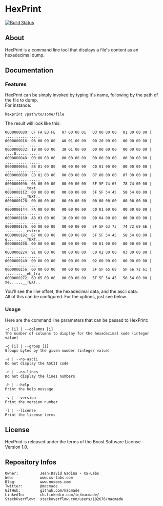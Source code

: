 HexPrint
========

[![Build Status](https://img.shields.io/travis/macmade/HexPrint.svg?branch=master&style=flat)](https://travis-ci.org/macmade/HexPrint)

About
-----

HexPrint is a command line tool that displays a file's content as an hexadecimal dump.

Documentation
-------------

### Features

HexPrint can be simply invoked by typing it's name, following by the path of the file to dump.  
For instance:

    hexprint /path/to/some/file

The result will look like this:

    0000000000: CF FA ED FE   07 00 00 01   03 00 00 00   01 00 00 00 | ................
    0000000016: 03 00 00 00   A0 01 00 00   00 20 00 00   00 00 00 00 | ......... ......
    0000000032: 19 00 00 00   38 01 00 00   00 00 00 00   00 00 00 00 | ....8...........
    0000000048: 00 00 00 00   00 00 00 00   00 00 00 00   00 00 00 00 | ................
    0000000064: E8 01 00 00   00 00 00 00   C0 01 00 00   00 00 00 00 | ................
    0000000080: E8 01 00 00   00 00 00 00   07 00 00 00   07 00 00 00 | ................
    0000000096: 03 00 00 00   00 00 00 00   5F 5F 74 65   78 74 00 00 | ........__text..
    0000000112: 00 00 00 00   00 00 00 00   5F 5F 54 45   58 54 00 00 | ........__TEXT..
    0000000128: 00 00 00 00   00 00 00 00   00 00 00 00   00 00 00 00 | ................
    0000000144: FA 00 00 00   00 00 00 00   C0 01 00 00   00 00 00 00 | ................
    0000000160: A8 03 00 00   10 00 00 00   00 04 00 80   00 00 00 00 | ................
    0000000176: 00 00 00 00   00 00 00 00   5F 5F 63 73   74 72 69 6E | ........__cstrin
    0000000192: 67 00 00 00   00 00 00 00   5F 5F 54 45   58 54 00 00 | g.......__TEXT..
    0000000208: 00 00 00 00   00 00 00 00   00 01 00 00   00 00 00 00 | ................
    0000000224: 91 00 00 00   00 00 00 00   C0 02 00 00   03 00 00 00 | ................
    0000000240: 00 00 00 00   00 00 00 00   02 00 00 00   00 00 00 00 | ................
    0000000256: 00 00 00 00   00 00 00 00   5F 5F 65 68   5F 66 72 61 | ........__eh_fra
    0000000272: 6D 65 00 00   00 00 00 00   5F 5F 54 45   58 54 00 00 | me......__TEXT..

You'll see the line offset, the hexadecimal data, and the ascii data.  
All of this can be configured. For the options, just see below.

### Usage

Here are the command line parameters that can be passed to HexPrint:

    -c [i] | --columns [i]
    The number of columns to display for the hexadecimal code (integer value)
    
    -g [i] | --group [i]
    Groups bytes by the given number (integer value)
    
    -a | --no-ascii
    Do not display the ASCII code
    
    -n | --no-lines
    Do not display the lines numbers
    
    -h | --help
    Print the help message
    
    -v | --version
    Print the version number
    
    -l | --license
    Print the license terms

License
-------

HexPrint is released under the terms of the Boost Software License - Version 1.0.

Repository Infos
----------------

    Owner:			Jean-David Gadina - XS-Labs
    Web:			www.xs-labs.com
    Blog:			www.noxeos.com
    Twitter:		@macmade
    GitHub:			github.com/macmade
    LinkedIn:		ch.linkedin.com/in/macmade/
    StackOverflow:	stackoverflow.com/users/182676/macmade
